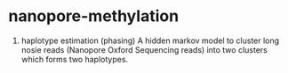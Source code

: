 # nanopore-methylation
1. haplotype estimation (phasing)
A hidden markov model to cluster long nosie reads (Nanopore Oxford Sequencing reads) into two clusters which forms two haplotypes.
